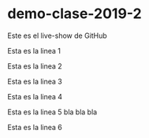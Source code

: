 # demo-clase-2019-2
Este es el live-show de GitHub

Esta es la linea 1

Esta es la linea 2

Esta es la linea 3

Esta es la linea 4

Esta es la linea 5
bla bla bla

Esta es la linea 6
